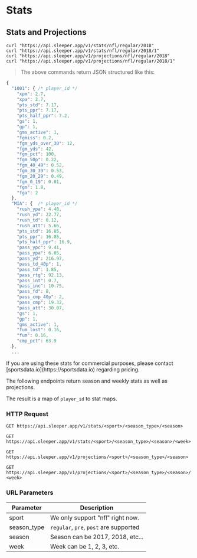 # Stats

## Stats and Projections

```shell
curl "https://api.sleeper.app/v1/stats/nfl/regular/2018"
curl "https://api.sleeper.app/v1/stats/nfl/regular/2018/1"
curl "https://api.sleeper.app/v1/projections/nfl/regular/2018"
curl "https://api.sleeper.app/v1/projections/nfl/regular/2018/1"
```

> The above commands return JSON structured like this:

```javascript
{
  "1001": { /* player_id */
    "xpm": 2.7,
    "xpa": 2.7,
    "pts_std": 7.17,
    "pts_ppr": 7.17,
    "pts_half_ppr": 7.2,
    "gs": 1,
    "gp": 1,
    "gms_active": 1,
    "fgmiss": 0.2,
    "fgm_yds_over_30": 12,
    "fgm_yds": 42,
    "fgm_pct": 100,
    "fgm_50p": 0.22,
    "fgm_40_49": 0.52,
    "fgm_30_39": 0.53,
    "fgm_20_29": 0.49,
    "fgm_0_19": 0.01,
    "fgm": 1.8,
    "fga": 2
  },
  "MIA": {  /* player_id */
    "rush_ypa": 4.48,
    "rush_yd": 22.77,
    "rush_td": 0.12,
    "rush_att": 5.66,
    "pts_std": 16.85,
    "pts_ppr": 16.85,
    "pts_half_ppr": 16.9,
    "pass_ypc": 9.41,
    "pass_ypa": 6.05,
    "pass_yd": 216.97,
    "pass_td_40p": 1,
    "pass_td": 1.85,
    "pass_rtg": 92.13,
    "pass_int": 0.7,
    "pass_inc": 10.75,
    "pass_fd": 8,
    "pass_cmp_40p": 2,
    "pass_cmp": 19.32,
    "pass_att": 30.07,
    "gs": 1,
    "gp": 1,
    "gms_active": 1,
    "fum_lost": 0.16,
    "fum": 0.16,
    "cmp_pct": 63.9
  },
  ...
```

<aside class="notice">
If you are using these stats for commercial purposes, please contact [sportsdata.io](https://sportsdata.io) regarding pricing.
</aside>

The following endpoints return season and weekly stats as well as projections.  

The result is a map of `player_id` to stat maps.

### HTTP Request

`GET https://api.sleeper.app/v1/stats/<sport>/<season_type>/<season>`

`GET https://api.sleeper.app/v1/stats/<sport>/<season_type>/<season>/<week>`

`GET https://api.sleeper.app/v1/projections/<sport>/<season_type>/<season>`

`GET https://api.sleeper.app/v1/projections/<sport>/<season_type>/<season>/<week>`

### URL Parameters

Parameter   | Description
---------   | -----------
sport       | We only support "nfl" right now.
season_type | `regular`, `pre`, `post` are supported
season      | Season can be 2017, 2018, etc...
week        | Week can be 1, 2, 3, etc.
